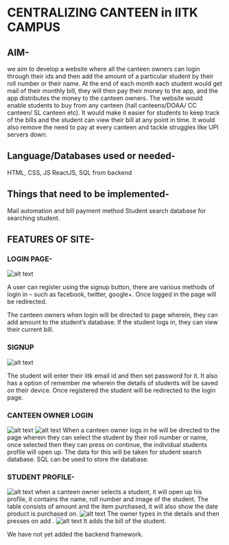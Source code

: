 # CENTRALIZING CANTEEN in IITK CAMPUS 

## AIM- 
we aim to develop a website where all the canteen owners can login through their ids and then add the amount of a particular student by their roll number or their name. At the end of each month each student would get mail of their monthly bill, they will then pay their money to the app, and the app distributes the money to the canteen owners.
The website would enable students to buy from any canteen (hall canteens/DOAA/ CC canteen/ SL canteen etc). 
It would make it easier for students to keep track of the bills and the student can view their bill at any point in time. It would also remove the need to pay at every canteen and tackle struggles like UPI servers down.

## Language/Databases used or needed-
HTML, CSS, JS
ReactJS, SQL from backend

## Things that need to be implemented-
Mail automation and bill payment method
Student search database for searching student.


## FEATURES OF SITE-
### LOGIN PAGE-
![alt text](https://i.imgur.com/9H0Xkdx.jpg[/url])
 

A user can register using the signup button, there are various methods of login in – such as facebook, twitter, google+. Once logged in the page will be redirected.

The canteen owners when login will be directed to page wherein, they can add amount to the student’s database.
If the student logs in, they can view their current bill.

### SIGNUP 
![alt text](https://i.imgur.com/pA7WaOv.jpg[/url])
 
The student will enter their iitk email id and then set password for it. It also has a option of remember me wherein the details of students will be saved on their device.
Once registered the student will be redirected to the login page.
### CANTEEN OWNER LOGIN 
![alt text](https://i.imgur.com/UtpvEua.jpg[/url])
![alt text](https://i.imgur.com/uQ6KhHs.jpg[/url])
 When a canteen owner logs in he will be directed to the page wherein they can select the student by their roll number or name, once selected then they can press on continue, the individual students profile will open up. The data for this will be taken for student search database.
SQL can be used to store the database.

### STUDENT PROFILE-
![alt text](https://i.imgur.com/xxOZZ7Z.jpg[/url])
 when a canteen owner selects a student, it will open up his profile, it contains the name, roll number and image of the student. The table consists of amount and the item purchased, it will also show the date product is purchased on.
 ![alt text](https://i.imgur.com/1IZTRBd.jpg[/url])
The owner types in the details and then presses on add .
 ![alt text](https://i.imgur.com/Rb79ACR.jpg[/url])
It adds the bill of the student.


We have not yet added the backend framework.


